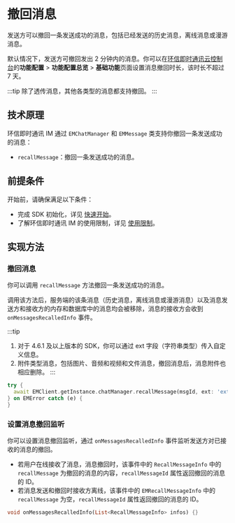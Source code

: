 # 撤回消息

<Toc />

发送方可以撤回一条发送成功的消息，包括已经发送的历史消息，离线消息或漫游消息。

默认情况下，发送方可撤回发出 2 分钟内的消息。你可以在[环信即时通讯云控制台](https://console.easemob.com/user/login)的**功能配置** > **功能配置总览** > **基础功能**页面设置消息撤回时长，该时长不超过 7 天。

:::tip
除了透传消息，其他各类型的消息都支持撤回。
:::

## 技术原理

环信即时通讯 IM 通过 `EMChatManager` 和 `EMMessage` 类支持你撤回一条发送成功的消息：

- `recallMessage`：撤回一条发送成功的消息。

## 前提条件

开始前，请确保满足以下条件：

- 完成 SDK 初始化，详见 [快速开始](quickstart.html)。
- 了解环信即时通讯 IM 的使用限制，详见 [使用限制](/product/limitation.html)。

## 实现方法

### 撤回消息

你可以调用 `recallMessage` 方法撤回一条发送成功的消息。

调用该方法后，服务端的该条消息（历史消息，离线消息或漫游消息）以及消息发送方和接收方的内存和数据库中的消息均会被移除，消息的接收方会收到 `onMessagesRecalledInfo` 事件。

:::tip
1. 对于 4.6.1 及以上版本的 SDK，你可以通过 ext 字段（字符串类型）传入自定义信息。
2. 附件类型消息，包括图片、音频和视频和文件消息，撤回消息后，消息附件也相应删除。
:::

```dart
try {
  await EMClient.getInstance.chatManager.recallMessage(msgId, ext: 'ext');
} on EMError catch (e) {
}
```

### 设置消息撤回监听

你可以设置消息撤回监听，通过 `onMessagesRecalledInfo` 事件监听发送方对已接收的消息的撤回。

- 若用户在线接收了消息，消息撤回时，该事件中的 `RecallMessageInfo` 中的 `recallMessage` 为撤回的消息的内容，`recallMessageId` 属性返回撤回的消息的 ID。
- 若消息发送和撤回时接收方离线，该事件中的 `EMRecallMessageInfo` 中的 `recallMessage` 为空，`recallMessageId` 属性返回撤回的消息的 ID。

```dart
void onMessagesRecalledInfo(List<RecallMessageInfo> infos) {}
```